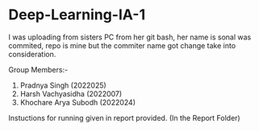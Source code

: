 # Deep-Learning-IA-1
I was uploading from sisters PC from her git bash, her name is sonal was commited, repo is mine but the commiter name got change take into consideration.

Group Members:-
1. Pradnya Singh (2022025)
2. Harsh Vachyasidha (2022007)
3. Khochare Arya Subodh (2022024)

Instuctions for running given in report provided. (In the Report Folder)
